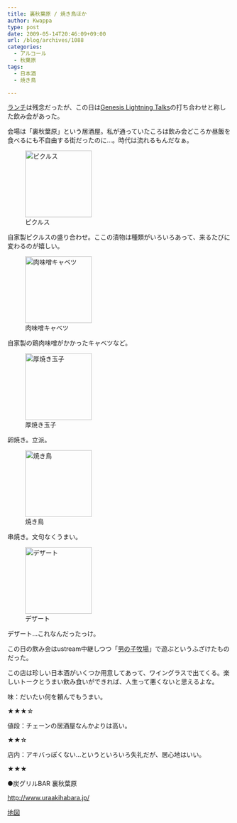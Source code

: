 ```yaml
---
title: 裏秋葉原 / 焼き鳥ほか
author: Kwappa
type: post
date: 2009-05-14T20:46:09+09:00
url: /blog/archives/1088
categories:
  - アルコール
  - 秋葉原
tags:
  - 日本酒
  - 焼き鳥

---
```

<a href="http://www.kwappa.net/blog/archives/1082" target="_blank" rel="noopener noreferrer">ランチ</a>は残念だったが、この日は<a href="http://www.genesislightningtalks.com/" target="_blank" rel="noopener noreferrer">Genesis Lightning Talks</a>の打ち合わせと称した飲み会があった。
  
会場は「裏秋葉原」という居酒屋。私が通っていたころは飲み会どころか昼飯を食べるにも不自由する街だったのに…。時代は流れるもんだなぁ。
  
<figure id="attachment_1089" aria-describedby="caption-attachment-1089" style="width: 150px" class="wp-caption alignleft"><img src="/blog/images/2009/06/09-05-14_20-46.jpg" alt="ピクルス" title="ピクルス" width="150" height="150" class="size-thumbnail wp-image-1089" /><figcaption id="caption-attachment-1089" class="wp-caption-text">ピクルス</figcaption></figure>
  
自家製ピクルスの盛り合わせ。ここの漬物は種類がいろいろあって、来るたびに変わるのが嬉しい。<br style="clear:both;" />
  
<figure id="attachment_1090" aria-describedby="caption-attachment-1090" style="width: 150px" class="wp-caption alignleft"><img src="/blog/images/2009/06/09-05-14_20-51.jpg" alt="肉味噌キャベツ" title="肉味噌キャベツ" width="150" height="150" class="size-thumbnail wp-image-1090" /><figcaption id="caption-attachment-1090" class="wp-caption-text">肉味噌キャベツ</figcaption></figure>
  
自家製の鶏肉味噌がかかったキャベツなど。<br style="clear:both;" />
  
<figure id="attachment_1091" aria-describedby="caption-attachment-1091" style="width: 150px" class="wp-caption alignleft"><img src="/blog/images/2009/06/09-05-14_21-05.jpg" alt="厚焼き玉子" title="厚焼き玉子" width="150" height="150" class="size-thumbnail wp-image-1091" /><figcaption id="caption-attachment-1091" class="wp-caption-text">厚焼き玉子</figcaption></figure>
  
卵焼き。立派。<br style="clear:both;" />
  
<figure id="attachment_1092" aria-describedby="caption-attachment-1092" style="width: 150px" class="wp-caption alignleft"><img src="/blog/images/2009/06/09-05-14_21-16.jpg" alt="焼き鳥" title="焼き鳥" width="150" height="150" class="size-thumbnail wp-image-1092" /><figcaption id="caption-attachment-1092" class="wp-caption-text">焼き鳥</figcaption></figure>
  
串焼き。文句なくうまい。<br style="clear:both;" />
  
<figure id="attachment_1093" aria-describedby="caption-attachment-1093" style="width: 150px" class="wp-caption alignleft"><img src="/blog/images/2009/06/09-05-14_21-45.jpg" alt="デザート" title="デザート" width="150" height="150" class="size-thumbnail wp-image-1093" /><figcaption id="caption-attachment-1093" class="wp-caption-text">デザート</figcaption></figure>
  
デザート…これなんだったっけ。<br style="clear:both;" />
  
この日の飲み会はustream中継しつつ「<a href="http://www31.atwiki.jp/otoboku/" target="_blank" rel="noopener noreferrer">男の子牧場</a>」で遊ぶというふざけたものだった。
  
この店は珍しい日本酒がいくつか用意してあって、ワイングラスで出てくる。楽しいトークとうまい飲み食いができれば、人生って悪くないと思えるよな。
  
味：だいたい何を頼んでもうまい。
  
★★★☆
  
値段：チェーンの居酒屋なんかよりは高い。
  
★★☆
  
店内：アキバっぽくない…というといろいろ失礼だが、居心地はいい。
  
★★★
  
●炭グリルBAR 裏秋葉原
  
http://www.uraakihabara.jp/
  
<a href="http://maps.google.co.jp/maps?q=%E8%A3%8F%E7%A7%8B%E8%91%89%E5%8E%9F&#038;lr=lang_ja&#038;oe=utf-8&#038;client=firefox-a&#038;ie=UTF8&#038;hl=ja&#038;z=16&#038;iwloc=A" target="_blank" rel="noopener noreferrer">地図</a>
